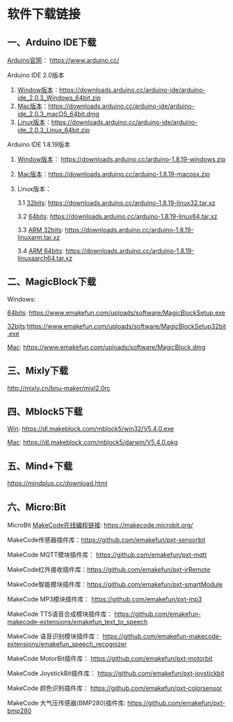 # 软件下载链接

## 一、Arduino IDE下载

[Arduino官网](https://www.arduino.cc/ )： <https://www.arduino.cc/>

Arduino IDE 2.0版本

1. [Window版本](https://downloads.arduino.cc/arduino-ide/arduino-ide_2.0.3_Windows_64bit.zip)：<https://downloads.arduino.cc/arduino-ide/arduino-ide_2.0.3_Windows_64bit.zip>
2. [Mac版本](https://downloads.arduino.cc/arduino-ide/arduino-ide_2.0.3_macOS_64bit.dmg)：<https://downloads.arduino.cc/arduino-ide/arduino-ide_2.0.3_macOS_64bit.dmg>
3. [Linux版本](https://downloads.arduino.cc/arduino-ide/arduino-ide_2.0.3_Linux_64bit.zip)：<https://downloads.arduino.cc/arduino-ide/arduino-ide_2.0.3_Linux_64bit.zip>

Arduino IDE 1.8.19版本

 1. [Window版本](https://downloads.arduino.cc/arduino-1.8.19-windows.zip)： <https://downloads.arduino.cc/arduino-1.8.19-windows.zip>

 2. [Mac版本](https://downloads.arduino.cc/arduino-1.8.19-macosx.zip)：<https://downloads.arduino.cc/arduino-1.8.19-macosx.zip>

 3. Linux版本：

    3.1 [32bits](https://downloads.arduino.cc/arduino-1.8.19-linux32.tar.xz): <https://downloads.arduino.cc/arduino-1.8.19-linux32.tar.xz>

    3.2 [64bits](https://downloads.arduino.cc/arduino-1.8.19-linux64.tar.xz): <https://downloads.arduino.cc/arduino-1.8.19-linux64.tar.xz>

    3.3 [ARM 32bits](https://downloads.arduino.cc/arduino-1.8.19-linuxarm.tar.xz): <https://downloads.arduino.cc/arduino-1.8.19-linuxarm.tar.xz>

    3.4 [ARM 64bits](https://downloads.arduino.cc/arduino-1.8.19-linuxaarch64.tar.xz): <https://downloads.arduino.cc/arduino-1.8.19-linuxaarch64.tar.xz>

## 二、MagicBlock下载

 Windows:

[64bits](https://www.emakefun.com/uploads/software/MagicBlockSetup.exe):  <https://www.emakefun.com/uploads/software/MagicBlockSetup.exe>

[32bits](https://www.emakefun.com/uploads/software/MagicBlockSetup32bit.exe):<https://www.emakefun.com/uploads/software/MagicBlockSetup32bit.exe>

[Mac](https://www.emakefun.com/uploads/software/MagicBlock.dmg): <https://www.emakefun.com/uploads/software/MagicBlock.dmg>

## 三、Mixly下载

 <http://mixly.cn/bnu-maker/mixl2.0rc>

## 四、Mblock5下载

[Win](https://dl.makeblock.com/mblock5/win32/V5.4.0.exe): <https://dl.makeblock.com/mblock5/win32/V5.4.0.exe>

[Mac](https://dl.makeblock.com/mblock5/darwin/V5.4.0.pkg): <https://dl.makeblock.com/mblock5/darwin/V5.4.0.pkg>

## 五、Mind+下载

https://mindplus.cc/download.html

## 六、Micro:Bit

MicroBit [MakeCode在线编程链接]( https://makecode.microbit.org/ ):  <https://makecode.microbit.org/>

MakeCode传感器插件库：<https://github.com/emakefun/pxt-sensorbit>

MakeCode MQTT模块插件库： <https://github.com/emakefun/pxt-mqtt>

MakeCode红外接收插件库：<https://github.com/emakefun/pxt-irRemote>

MakeCode智能模块插件库：<https://github.com/emakefun/pxt-smartModule>

MakeCode MP3模块插件库： <https://github.com/emakefun/pxt-mp3>

MakeCode TTS语音合成模块插件库： <https://github.com/emakefun-makecode-extensions/emakefun_text_to_speech>

MakeCode 语音识别模块插件库： <https://github.com/emakefun-makecode-extensions/emakefun_speech_recognizer>

MakeCode MotorBit插件库： <https://github.com/emakefun/pxt-motorbit>

MakeCode JoystickBit插件库： <https://github.com/emakefun/pxt-joystickbit>

MakeCode 颜色识别插件库： <https://github.com/emakefun/pxt-colorsensor>

MakeCode 大气压传感器(BMP280)插件库: <https://github.com/emakefun/pxt-bmp280>
